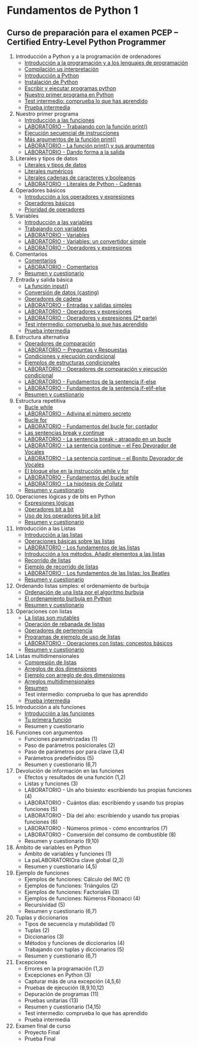 # Fundamentos de Python 1
## Curso de preparación para el examen PCEP – Certified Entry-Level Python Programmer

1. Introducción a Python y a la programación de ordenadores
    * [Introducción a la programación y a los lenguajes de programación](contenido/unidad1/clase1.md)
    * [Compilación us interpretación](contenido/unidad1/clase2.md)
    * [Introducción a Python](contenido/unidad1/clase3.md)
    * [Instalación de Python](minidad1/clase4.md)
    * [Escribir y ejecutar programas python](contenido/unidad1/clase5.md)
    * [Nuestro primer programa en Python](contenido/unidad1/clase6.md)
    * [Test intermedio: comprueba lo que has aprendido](contenido/unidad1/test.md)
    * [Prueba intermedia](contenido/unidad1/prueba.md)
2. Nuestro primer programa
    * [Introducción a las funciones](contenido/unidad2/clase1.md)
    * [LABORATORIO - Trabajando con la función print()](contenido/unidad2/clase2.md)
    * [Ejecución secuencial de instrucciones](contenido/unidad2/clase3.md)
    * [Más argumentos de la función print()](contenido/unidad2/clase4.md)
    * [LABORATORIO - La función print() y sus argumentos](contenido/unidad2/clase5.md)
    * [LABORATORIO - Dando forma a la salida](contenido/unidad2/clase6.md)
3. Literales y tipos de datos
    * [Literales y tipos de datos](contenido/unidad3/clase1.md)
    * [Literales numéricos](contenido/unidad3/clase2.md)
    * [Literales cadenas de caracteres y booleanos](contenido/unidad3/clase3.md)
    * [LABORATORIO - Literales de Python - Cadenas](contenido/unidad3/clase4.md)
4. Operadores básicos
    * [Introducción a los operadores y expresiones](contenido/unidad4/clase1.md)
    * [Operadores básicos](contenido/unidad4/clase2.md)
    * [Prioridad de operadores](contenido/unidad4/clase3.md)
5. Variables
    * [Introducción a las variables](contenido/unidad5/clase1.md)
    * [Trabajando con variables](contenido/unidad5/clase2.md)
    * [LABORATORIO - Variables](contenido/unidad5/clase3.md)
    * [LABORATORIO - Variables: un convertidor simple](contenido/unidad5/clase4.md)
    * [LABORATORIO - Operadores y expresiones](contenido/unidad5/clase5.md)
6. Comentarios
    * [Comentarios](modulo2/seccion5/clase1.md)
    * [LABORATORIO - Comentarios](modulo2/seccion5/clase2.md)
    * [Resumen y cuestionario](modulo2/seccion5/clase3.md)
7. Entrada y salida básica
    * [La función input()](contenido/unidad7/clase1.md)
    * [Conversión de datos (casting)](contenido/unidad7/clase2.md)
    * [Operadores de cadena](contenido/unidad7/clase3.md)
    * [LABORATORIO - Entradas y salidas simples](contenido/unidad7/clase4.md)
    * [LABORATORIO - Operadores y expresiones](contenido/unidad7/clase5.md)
    * [LABORATORIO - Operadores y expresiones (2ª parte)](contenido/unidad7/clase6.md)
    * [Test intermedio: comprueba lo que has aprendido](contenido/unidad7/test.md)
    * [Prueba intermedia](contenido/unidad7/prueba.md)
8. Estructura alternativa
    * [Operadores de comparación](modulo3/seccion1/clase1.md)
    * [LABORATORIO ‒ Preguntas y Respuestas](modulo3/seccion1/clase2.md)
    * [Condiciones y ejecución condicional](modulo3/seccion1/clase3.md)
    * [Ejemplos de estructuras condicionales](modulo3/seccion1/clase4.md)
    * [LABORATORIO - Operadores de comparación y ejecución condicional](modulo3/seccion1/clase5.md)
    * [LABORATORIO - Fundamentos de la sentencia if-else](modulo3/seccion1/clase6.md)
    * [LABORATORIO - Fundamentos de la sentencia if-elif-else](modulo3/seccion1/clase7.md)
    * [Resumen y cuestionario](modulo3/seccion1/clase8.md)
9. Estructura repetitiva
    * [Bucle while](modulo3/seccion2/clase1.md)
    * [LABORATORIO - Adivina el número secreto](modulo3/seccion2/clase2.md)
    * [Bucle for](modulo3/seccion2/clase3.md)
    * [LABORATORIO - Fundamentos del bucle for: contador](modulo3/seccion2/clase4.md)
    * [Las sentencias break y continue](modulo3/seccion2/clase5.md)
    * [LABORATORIO - La sentencia break - atrapado en un bucle](modulo3/seccion2/clase6.md)
    * [LABORATORIO - La sentencia continue – el Feo Devorador de Vocales](modulo3/seccion2/clase7.md)
    * [LABORATORIO - La sentencia continue – el Bonito Devorador de Vocales](modulo3/seccion2/clase8.md)
    * [El bloque else en la instrucción while y for](modulo3/seccion2/clase9.md)
    * [LABORATORIO - Fundamentos del bucle while](modulo3/seccion2/clase10.md)
    * [LABORATORIO - La hipótesis de Collatz](modulo3/seccion2/clase11.md)
    * [Resumen y cuestionario](modulo3/seccion2/clase12.md)
10. Operaciones lógicas y de bits en Python
    * [Expresiones lógicas](modulo3/seccion3/clase1.md)
    * [Operadores bit a bit](modulo3/seccion3/clase2.md)
    * [Uso de los operadores bit a bit](modulo3/seccion3/clase3.md)
    * [Resumen y cuestionario](modulo3/seccion3/clase4.md)
11. Introducción a las Listas
    * [Introducción a las listas](modulo3/seccion4/clase1.md)
    * [Operaciones básicas sobre las listas](modulo3/seccion4/clase2.md)
    * [LABORATORIO - Los fundamentos de las listas](modulo3/seccion4/clase3.md)
    * [Introducción a los métodos. Añadir elementos a las listas](modulo3/seccion4/clase4.md)
    * [Recorrido de listas](modulo3/seccion4/clase5.md)
    * [Ejemplo de recorrido de listas](modulo3/seccion4/clase6.md)
    * [LABORATORIO - Los fundamentos de las listas: los Beatles](modulo3/seccion4/clase7.md)
    * [Resumen y cuestionario](modulo3/seccion4/clase8.md)
12. Ordenando listas simples: el ordenamiento de burbuja
    * [Ordenación de una lista por el algoritmo burbuja](modulo3/seccion5/clase1.md)
    * [El ordenamiento burbuja en Python](modulo3/seccion5/clase2.md)
    * [Resumen y cuestionario](modulo3/seccion5/clase3.md)
13. Operaciones con listas
    * [La listas son mutables](modulo3/seccion6/clase1.md)
    * [Operación de rebanada de listas](modulo3/seccion6/clase2.md)
    * [Operadores de pertenencia](modulo3/seccion6/clase3.md)
    * [Programas de ejemplo de uso de listas](modulo3/seccion6/clase4.md)
    * [LABORATORIO - Operaciones con listas: conceptos básicos](modulo3/seccion6/clase5.md)
    * [Resumen y cuestionario](modulo3/seccion6/clase7.md)
14. Listas multidimensionales
    * [Compresión de listas](modulo3/seccion7/clase1.md)
    * [Arreglos de dos dimensiones](modulo3/seccion7/clase2.md)
    * [Ejemplo con arreglo de dos dimensiones](modulo3/seccion7/clase3.md)
    * [Arreglos multidimensionales](modulo3/seccion7/clase4.md)
    * [Resumen](modulo3/seccion7/clase5.md)
    * Test intermedio: comprueba lo que has aprendido
    * [Prueba intermedia](modulo3/seccion8/test.md)
15. Introducción a als funciones
    * [Introducción a las funciones](modulo4/seccion1/clase1.md)
    * [Tu primera función](modulo4/seccion1/clase2.md)
    * Resumen y cuestionario
16. Funciones con argumentos
    * Funciones parametrizadas (1)
    * Paso de parámetros posicionales (2)
    * Paso de parámetros por para clave (3,4)
    * Parámetros predefinidos (5)
    * Resumen y cuestionario (6,7)
17. Devolución de información en las funciones
    * Efectos y resultados de una función (1,2)
    * Listas y funciones (3)
    * LABORATORIO - Un año bisiesto: escribiendo tus propias funciones (4)
    * LABORATORIO - Cuántos días: escribiendo y usando tus propias funciones (5)
    * LABORATORIO - Día del año: escribiendo y usando tus propias funciones (6)
    * LABORATORIO - Números primos - cómo encontrarlos (7)
    * LABORATORIO - Conversión del consumo de combustible (8)
    * Resumen y cuestionario (9,10)
18. Ámbito de variables en Python
    * Ámbito de variables y funciones (1)
    * La paLABORATORIOra clave global (2,3)
    * Resumen y cuestionario (4,5)    
19. Ejemplo de funciones
    * Ejemplos de funciones: Cálculo del IMC (1)
    * Ejemplos de funciones: Triángulos (2)
    * Ejemplos de funciones: Factoriales (3)
    * Ejemplos de funciones: Números Fibonacci (4)
    * Recursividad (5)
    * Resumen y cuestionario (6,7)
20. Tuplas y diccionarios
    * Tipos de secuencia y mutabilidad (1)
    * Tuplas (2)
    * Diccionarios (3)
    * Métodos  y funciones de diccionarios (4)
    * Trabajando con tuplas y diccionarios (5)
    * Resumen y cuestionario (6,7)
21. Excepciones
    * Errores en la programación (1,2)
    * Excepciones en Python (3)
    * Capturar más de una excepción (4,5,6)
    * Pruebas de ejecución (8,9,10,12)
    * Depuración de programas (11)
    * Pruebas unitarias (13)
    * Resumen y cuestionario (14,15)
    * Test intermedio: comprueba lo que has aprendido
    * Prueba intermedia
22. Examen final de curso
    * Proyecto Final
    * Prueba Final
